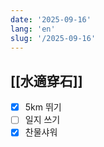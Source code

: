 ```yaml
---
date: '2025-09-16'
lang: 'en'
slug: '/2025-09-16'
---
```


## [[水適穿石]]

- [x] 5km 뛰기
- [ ] 일지 쓰기
- [x] 찬물샤워
